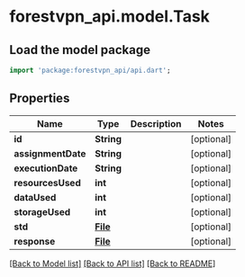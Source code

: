 # forestvpn_api.model.Task

## Load the model package
```dart
import 'package:forestvpn_api/api.dart';
```

## Properties
Name | Type | Description | Notes
------------ | ------------- | ------------- | -------------
**id** | **String** |  | [optional] 
**assignmentDate** | **String** |  | [optional] 
**executionDate** | **String** |  | [optional] 
**resourcesUsed** | **int** |  | [optional] 
**dataUsed** | **int** |  | [optional] 
**storageUsed** | **int** |  | [optional] 
**std** | [**File**](File.md) |  | [optional] 
**response** | [**File**](File.md) |  | [optional] 

[[Back to Model list]](../README.md#documentation-for-models) [[Back to API list]](../README.md#documentation-for-api-endpoints) [[Back to README]](../README.md)



